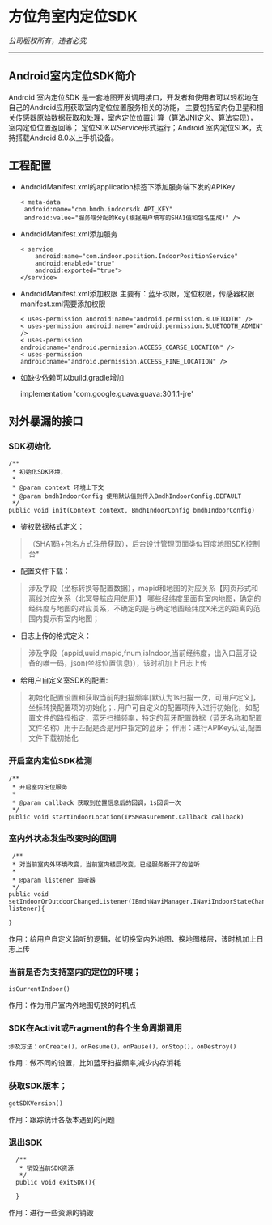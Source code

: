 
# 方位角室内定位SDK
*公司版权所有，违者必究*

***

## Android室内定位SDK简介

Android 室内定位SDK 是一套地图开发调用接口，开发者和使用者可以轻松地在自己的Android应用获取室内定位位置服务相关的功能，
主要包括室内伪卫星和相关传感器原始数据获取和处理，室内定位位置计算（算法JNI定义、算法实现），室内定位位置返回等；
定位SDK以Service形式运行；Android 室内定位SDK，支持搭载Android 8.0以上手机设备。
  
## 工程配置
* AndroidManifest.xml的application标签下添加服务端下发的APIKey

      < meta-data
       android:name="com.bmdh.indoorsdk.API_KEY"
       android:value="服务端分配的Key(根据用户填写的SHA1值和包名生成)" />
       
* AndroidManifest.xml添加服务

      < service
          android:name="com.indoor.position.IndoorPositionService"
          android:enabled="true"
          android:exported="true">
      </service>
    
* AndroidManifest.xml添加权限
主要有：蓝牙权限，定位权限，传感器权限
manifest.xml需要添加权限

      < uses-permission android:name="android.permission.BLUETOOTH" />
      < uses-permission android:name="android.permission.BLUETOOTH_ADMIN" />
      < uses-permission android:name="android.permission.ACCESS_COARSE_LOCATION" />
      < uses-permission android:name="android.permission.ACCESS_FINE_LOCATION" />

* 如缺少依赖可以build.gradle增加

    implementation 'com.google.guava:guava:30.1.1-jre'

## 对外暴漏的接口
### SDK初始化
    /**
     * 初始化SDK环境，
     *
     * @param context 环境上下文
     * @param bmdhIndoorConfig 使用默认值则传入BmdhIndoorConfig.DEFAULT
     */
    public void init(Context context, BmdhIndoorConfig bmdhIndoorConfig)

* 鉴权数据格式定义：
>（SHA1码+包名方式注册获取），后台设计管理页面类似百度地图SDK控制台*

*  配置文件下载：
>涉及字段（坐标转换等配置数据），mapid和地图的对应关系【网页形式和离线对应关系（北冥导航应用使用）】
哪些经纬度里面有室内地图，确定的经纬度与地图的对应关系，不确定的是与确定地图经纬度X米远的距离的范围内提示有室内地图；

*  日志上传的格式定义：
>涉及字段（appid,uuid,mapid,fnum,isIndoor,当前经纬度，出入口蓝牙设备的唯一码，json(坐标位置信息)），该时机加上日志上传

* 给用户自定义室SDK的配置:
> 初始化配置设置和获取当前的扫描频率[默认为1s扫描一次，可用户定义]，坐标转换配置项的初始化；.
用户可自定义的配置项传入进行初始化，如配置文件的路径指定，蓝牙扫描频率，特定的蓝牙配置数据（蓝牙名称和配置文件名称）用于匹配是否是用户指定的蓝牙；
作用：进行APIKey认证,配置文件下载初始化

### 开启室内定位SDK检测
    /**
     * 开启室内定位服务
     *
     * @param callback 获取到位置信息后的回调，1s回调一次
     */
    public void startIndoorLocation(IPSMeasurement.Callback callback)

### 室内外状态发生改变时的回调
     /**
     * 对当前室内外环境改变，当前室内楼层改变，已经服务断开了的监听
     *
     * @param listener 监听器
     */
    public void setIndoorOrOutdoorChangedListener(IBmdhNaviManager.INaviIndoorStateChangeListener listener){

    }

作用：给用户自定义监听的逻辑，如切换室内外地图、换地图楼层，该时机加上日志上传

### 当前是否为支持室内的定位的环境；
    isCurrentIndoor()
  作用：作为用户室内外地图切换的时机点

### SDK在Activit或Fragment的各个生命周期调用
    涉及方法：onCreate()，onResume()，onPause()，onStop()，onDestroy()
  作用：做不同的设置，比如蓝牙扫描频率,减少内存消耗
    
### 获取SDK版本；
    getSDKVersion()
  作用：跟踪统计各版本遇到的问题

### 退出SDK
      /**
       * 销毁当前SDK资源
       */
      public void exitSDK(){

      }

作用：进行一些资源的销毁



